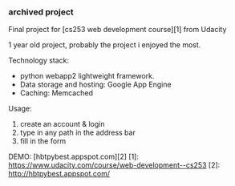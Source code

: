 ### archived project  
Final project for [cs253 web development course][1] from Udacity

1 year old project, probably the project i enjoyed the most.

Technology stack:  
* python webapp2 lightweight framework.
* Data storage and hosting: Google App Engine  
* Caching: Memcached  

Usage:
 1. create an account & login
 2. type in any path in the address bar
 3. fill in the form

DEMO: [hbtpybest.appspot.com][2]
[1]: https://www.udacity.com/course/web-development--cs253
[2]: http://hbtpybest.appspot.com/
